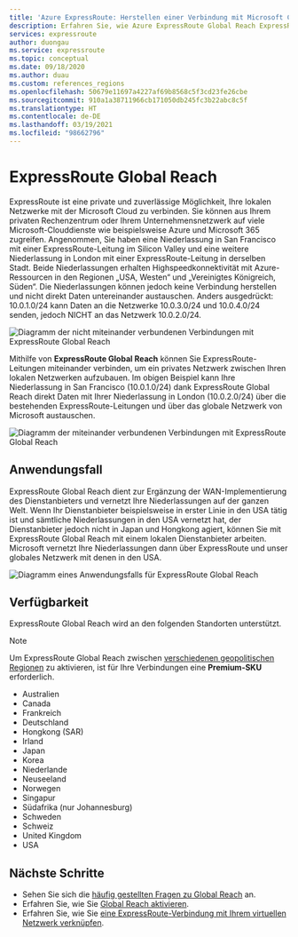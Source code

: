 ```yaml
---
title: 'Azure ExpressRoute: Herstellen einer Verbindung mit Microsoft Cloud mithilfe von Global Reach'
description: Erfahren Sie, wie Azure ExpressRoute Global Reach ExpressRoute-Leitungen miteinander verbinden kann, um ein privates Netzwerk zwischen Ihren lokalen Netzwerken aufzubauen.
services: expressroute
author: duongau
ms.service: expressroute
ms.topic: conceptual
ms.date: 09/18/2020
ms.author: duau
ms.custom: references_regions
ms.openlocfilehash: 50679e11697a4227af69b8568c5f3cd23fe26cbe
ms.sourcegitcommit: 910a1a38711966cb171050db245fc3b22abc8c5f
ms.translationtype: HT
ms.contentlocale: de-DE
ms.lasthandoff: 03/19/2021
ms.locfileid: "98662796"
---
```

# <a name="expressroute-global-reach"></a>ExpressRoute Global Reach
ExpressRoute ist eine private und zuverlässige Möglichkeit, Ihre lokalen Netzwerke mit der Microsoft Cloud zu verbinden. Sie können aus Ihrem privaten Rechenzentrum oder Ihrem Unternehmensnetzwerk auf viele Microsoft-Clouddienste wie beispielsweise Azure und Microsoft 365 zugreifen. Angenommen, Sie haben eine Niederlassung in San Francisco mit einer ExpressRoute-Leitung im Silicon Valley und eine weitere Niederlassung in London mit einer ExpressRoute-Leitung in derselben Stadt. Beide Niederlassungen erhalten Highspeedkonnektivität mit Azure-Ressourcen in den Regionen „USA, Westen“ und „Vereinigtes Königreich, Süden“. Die Niederlassungen können jedoch keine Verbindung herstellen und nicht direkt Daten untereinander austauschen. Anders ausgedrückt: 10.0.1.0/24 kann Daten an die Netzwerke 10.0.3.0/24 und 10.0.4.0/24 senden, jedoch NICHT an das Netzwerk 10.0.2.0/24.

![Diagramm der nicht miteinander verbundenen Verbindungen mit ExpressRoute Global Reach][1]

Mithilfe von **ExpressRoute Global Reach** können Sie ExpressRoute-Leitungen miteinander verbinden, um ein privates Netzwerk zwischen Ihren lokalen Netzwerken aufzubauen. Im obigen Beispiel kann Ihre Niederlassung in San Francisco (10.0.1.0/24) dank ExpressRoute Global Reach direkt Daten mit Ihrer Niederlassung in London (10.0.2.0/24) über die bestehenden ExpressRoute-Leitungen und über das globale Netzwerk von Microsoft austauschen. 

![Diagramm der miteinander verbundenen Verbindungen mit ExpressRoute Global Reach][2]

## <a name="use-case"></a>Anwendungsfall
ExpressRoute Global Reach dient zur Ergänzung der WAN-Implementierung des Dienstanbieters und vernetzt Ihre Niederlassungen auf der ganzen Welt. Wenn Ihr Dienstanbieter beispielsweise in erster Linie in den USA tätig ist und sämtliche Niederlassungen in den USA vernetzt hat, der Dienstanbieter jedoch nicht in Japan und Hongkong agiert, können Sie mit ExpressRoute Global Reach mit einem lokalen Dienstanbieter arbeiten. Microsoft vernetzt Ihre Niederlassungen dann über ExpressRoute und unser globales Netzwerk mit denen in den USA.

![Diagramm eines Anwendungsfalls für ExpressRoute Global Reach][3]

## <a name="availability"></a>Verfügbarkeit 
ExpressRoute Global Reach wird an den folgenden Standorten unterstützt. 

> [!NOTE] 
> Um ExpressRoute Global Reach zwischen [verschiedenen geopolitischen Regionen](expressroute-locations-providers.md#locations) zu aktivieren, ist für Ihre Verbindungen eine **Premium-SKU** erforderlich.

* Australien
* Canada
* Frankreich
* Deutschland
* Hongkong (SAR)
* Irland
* Japan
* Korea
* Niederlande
* Neuseeland
* Norwegen
* Singapur
* Südafrika (nur Johannesburg)
* Schweden
* Schweiz
* United Kingdom
* USA

## <a name="next-steps"></a>Nächste Schritte
- Sehen Sie sich die [häufig gestellten Fragen zu Global Reach](expressroute-faqs.md#globalreach) an.
- Erfahren Sie, wie Sie [Global Reach aktivieren](expressroute-howto-set-global-reach.md).
- Erfahren Sie, wie Sie [eine ExpressRoute-Verbindung mit Ihrem virtuellen Netzwerk verknüpfen](expressroute-howto-linkvnet-arm.md).

<!--Image References-->
[1]: ./media/expressroute-global-reach/1.png "Diagramm ohne Global Reach"
[2]: ./media/expressroute-global-reach/2.png "Diagramm mit Global Reach"
[3]: ./media/expressroute-global-reach/3.png "Anwendungsfall zu Global Reach"
